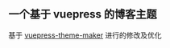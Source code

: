 ## 一个基于 vuepress 的博客主题

基于 [vuepress-theme-maker](https://github.com/80maker/vuepress-theme-maker) 进行的修改及优化
